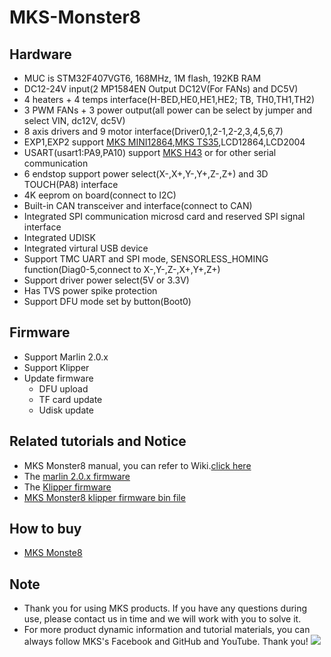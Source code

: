 # MKS-Monster8
## Hardware
  - MUC is STM32F407VGT6, 168MHz, 1M flash, 192KB RAM
  - DC12-24V input(2 MP1584EN Output DC12V(For FANs) and DC5V)
  - 4 heaters + 4 temps interface(H-BED,HE0,HE1,HE2; TB, TH0,TH1,TH2)
  - 3 PWM FANs + 3 power output(all power can be select by jumper and select VIN, dc12V, dc5V)
  - 8 axis drivers and 9 motor interface(Driver0,1,2-1,2-2,3,4,5,6,7)
  - EXP1,EXP2 support [MKS MINI12864](https://makerbase.aliexpress.com/store/group/LCD/1047297_516922172.html),[MKS TS35](https://www.aliexpress.com/item/1005001446396197.html),LCD12864,LCD2004
  - USART(usart1:PA9,PA10) support [MKS H43](https://www.aliexpress.com/item/1005002008179262.html) or for other serial communication
  - 6 endstop support power select(X-,X+,Y-,Y+,Z-,Z+) and 3D TOUCH(PA8) interface
  - 4K eeprom on board(connect to I2C)
  - Built-in CAN transceiver and interface(connect to CAN)
  - Integrated SPI communication microsd card and reserved SPI signal interface 
  - Integrated UDISK
  - Integrated virtural USB device
  - Support TMC UART and SPI mode, SENSORLESS_HOMING function(Diag0-5,connect to X-,Y-,Z-,X+,Y+,Z+)
  - Support driver power select(5V or 3.3V)
  - Has TVS power spike protection
  - Support DFU mode set by button(Boot0)

## Firmware
  - Support Marlin 2.0.x
  - Support Klipper
  - Update firmware
    - DFU upload
	- TF card update
	- Udisk update

## Related tutorials and Notice
  - MKS Monster8 manual, you can refer to Wiki.[click here](https://github.com/makerbase-mks/MKS-Monster8/wiki)
  - The [marlin 2.0.x firmware](https://github.com/MarlinFirmware/Marlin/tree/bugfix-2.0.x)
  - The [Klipper firmware](https://github.com/KevinOConnor/klipper)
  - [MKS Monster8 klipper firmware bin file](https://github.com/makerbase-mks/Klipper-for-MKS-Boards/tree/main/MKS%20Monste8)

## How to buy
  - [MKS Monste8](https://makerbase.aliexpress.com/store/1047297)

## Note
- Thank you for using MKS products. If you have any questions during use, please contact us in time and we will work with you to solve it.
- For more product dynamic information and tutorial materials, you can always follow MKS's Facebook and GitHub and YouTube. Thank you!
![](https://github.com/makerbase-mks/MKS-Robin-Nano/blob/master/hardware/Image/MKS_FGA.png)
